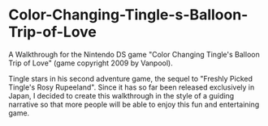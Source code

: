 Color-Changing-Tingle-s-Balloon-Trip-of-Love
============================================

A Walkthrough for the Nintendo DS game "Color Changing Tingle's Balloon Trip of Love" (game copyright 2009 by Vanpool).

Tingle stars in his second adventure game, the sequel to "Freshly Picked Tingle's Rosy Rupeeland".
Since it has so far been released exclusively in Japan, I decided to create this walkthrough in the style of
a guiding narrative so that more people will be able to enjoy this fun and entertaining game.

